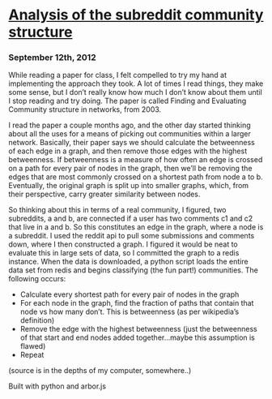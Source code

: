 # [Analysis of the subreddit community structure](/posts/9-12-2012.html)

### September 12th, 2012


While reading a paper for class, I felt compelled to try my hand at implementing the approach they took. A lot of times I read things, they make some sense, but I don&#8217;t really know how much I don&#8217;t know about them until I stop reading and try doing. The paper is called Finding and Evaluating Community structure in networks, from 2003.  


I read the paper a couple months ago, and the other day started thinking about all the uses for a means of picking out communities within a larger network. Basically, their paper says we should calculate the betweenness of each edge in a graph, and then remove those edges with the highest betweenness. If betweenness is a measure of how often an edge is crossed on a path for every pair of nodes in the graph, then we&#8217;ll be removing the edges that are most commonly crossed on a shortest path from node a to b. Eventually, the original graph is split up into smaller graphs, which, from their perspective, carry greater similarity between nodes.  


So thinking about this in terms of a real community, I figured, two subreddits, a and b, are connected if a user has two comments c1 and c2 that live in a and b. So this constitutes an edge in the graph, where a node is a subreddit. I used the reddit api to pull some submissions and comments down, where I then constructed a graph. I figured it would be neat to evaluate this in large sets of data, so I committed the graph to a redis instance. When the data is downloaded, a python script loads the entire data set from redis and begins classifying (the fun part!) communities. The following occurs:

*   Calculate every shortest path for every pair of nodes in the graph
*   For each node in the graph, find the fraction of paths that contain that node vs how many don&#8217;t. This is betweenness (as per wikipedia&#8217;s definition)
*   Remove the edge with the highest betweenness (just the betweenness of that start and end nodes added together&#8230;maybe this assumption is flawed)
*   Repeat


(source is in the depths of my computer, somewhere..)

Built with python and arbor.js

